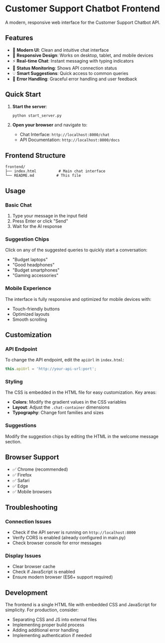 # Customer Support Chatbot Frontend

A modern, responsive web interface for the Customer Support Chatbot API.

## Features

- 🎨 **Modern UI**: Clean and intuitive chat interface
- 📱 **Responsive Design**: Works on desktop, tablet, and mobile devices
- ⚡ **Real-time Chat**: Instant messaging with typing indicators
- 🔄 **Status Monitoring**: Shows API connection status
- 💡 **Smart Suggestions**: Quick access to common queries
- 🎯 **Error Handling**: Graceful error handling and user feedback

## Quick Start

1. **Start the server**:
   ```bash
   python start_server.py
   ```

2. **Open your browser** and navigate to:
   - Chat Interface: `http://localhost:8000/chat`
   - API Documentation: `http://localhost:8000/docs`

## Frontend Structure

```
frontend/
├── index.html          # Main chat interface
└── README.md          # This file
```

## Usage

### Basic Chat
1. Type your message in the input field
2. Press Enter or click "Send"
3. Wait for the AI response

### Suggestion Chips
Click on any of the suggested queries to quickly start a conversation:
- "Budget laptops"
- "Good headphones" 
- "Budget smartphones"
- "Gaming accessories"

### Mobile Experience
The interface is fully responsive and optimized for mobile devices with:
- Touch-friendly buttons
- Optimized layouts
- Smooth scrolling

## Customization

### API Endpoint
To change the API endpoint, edit the `apiUrl` in `index.html`:
```javascript
this.apiUrl = 'http://your-api-url:port';
```

### Styling
The CSS is embedded in the HTML file for easy customization. Key areas:
- **Colors**: Modify the gradient values in the CSS variables
- **Layout**: Adjust the `.chat-container` dimensions
- **Typography**: Change font families and sizes

### Suggestions
Modify the suggestion chips by editing the HTML in the welcome message section.

## Browser Support

- ✅ Chrome (recommended)
- ✅ Firefox
- ✅ Safari
- ✅ Edge
- ✅ Mobile browsers

## Troubleshooting

### Connection Issues
- Check if the API server is running on `http://localhost:8000`
- Verify CORS is enabled (already configured in main.py)
- Check browser console for error messages

### Display Issues
- Clear browser cache
- Check if JavaScript is enabled
- Ensure modern browser (ES6+ support required)

## Development

The frontend is a single HTML file with embedded CSS and JavaScript for simplicity. For production, consider:
- Separating CSS and JS into external files
- Implementing proper build process
- Adding additional error handling
- Implementing authentication if needed
